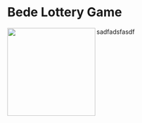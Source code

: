 # Bede Lottery Game

<img align="left" width="200" src="https://github.com/user-attachments/assets/828879c3-a974-49c3-bb32-904b6543c1be" />

sadfadsfasdf
